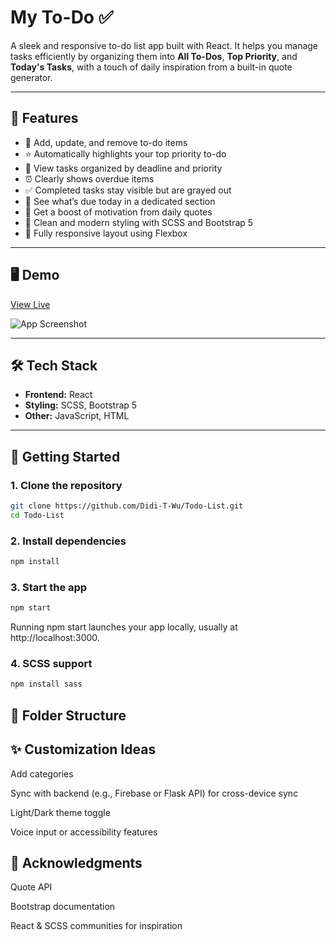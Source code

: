 # My To-Do ✅

A sleek and responsive to-do list app built with React.
It helps you manage tasks efficiently by organizing them into **All To-Dos**, **Top Priority**, and **Today's Tasks**, with a touch of daily inspiration from a built-in quote generator.

---

## 🌟 Features

- 📝 Add, update, and remove to-do items
- ⭐ Automatically highlights your top priority to-do
- 📅 View tasks organized by deadline and priority
- ⏰ Clearly shows overdue items
- ✅ Completed tasks stay visible but are grayed out
- 📆 See what’s due today in a dedicated section
- 💬 Get a boost of motivation from daily quotes
- 💅 Clean and modern styling with SCSS and Bootstrap 5
- 📱 Fully responsive layout using Flexbox

---

## 🖥️ Demo

[View Live](https://velvety-monstera-1cccd9.netlify.app)

![App Screenshot](./screenshots/todo-app.png)

---

## 🛠️ Tech Stack

- **Frontend:** React
- **Styling:** SCSS, Bootstrap 5
- **Other:** JavaScript, HTML

---

## 🚀 Getting Started

### 1. Clone the repository

```bash
git clone https://github.com/Didi-T-Wu/Todo-List.git
cd Todo-List
```

### 2. Install dependencies

```bash
npm install
```

### 3. Start the app

```bash
npm start
```

Running npm start launches your app locally, usually at http://localhost:3000.

### 4. SCSS support

```bash
npm install sass
```


## 📁 Folder Structure

## ✨ Customization Ideas
Add categories

Sync with backend (e.g., Firebase or Flask API) for cross-device sync

Light/Dark theme toggle

Voice input or accessibility features


## 🙌 Acknowledgments
Quote API

Bootstrap documentation

React & SCSS communities for inspiration